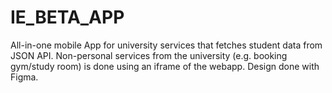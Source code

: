 # IE_BETA_APP

All-in-one mobile App for university services that fetches student data from JSON API. Non-personal services from the university (e.g. booking gym/study room) is done using an iframe of the webapp. Design done with Figma.


